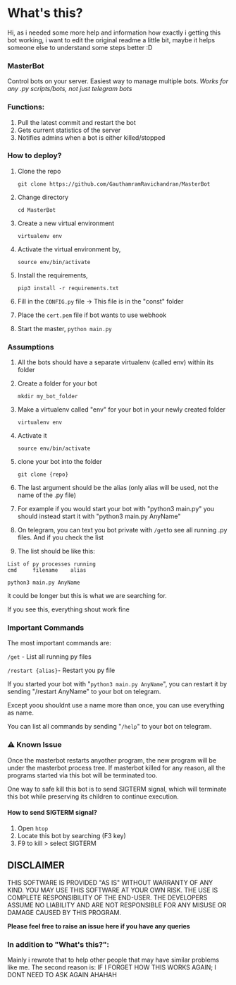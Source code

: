 # What's this?

Hi,
as i needed some more help and information how exactly i getting this bot working, i want to edit the original readme a little bit, maybe it helps someone else to understand some steps better :D

### MasterBot

Control bots on your server. Easiest way to manage multiple bots. _Works for any .py scripts/bots, not just telegram bots_

### Functions:
    
1. Pull the latest commit and restart the bot
2. Gets current statistics of the server
3. Notifies admins when a bot is either killed/stopped

### How to deploy?
1. Clone the repo

   `git clone https://github.com/GauthamramRavichandran/MasterBot`
2. Change directory 

   `cd MasterBot`
3. Create a new virtual environment

   `virtualenv env`
5. Activate the virtual environment by,
    
    `source env/bin/activate`
6. Install the requirements,

    `pip3 install -r requirements.txt`

7. Fill in the `CONFIG.py` file -> This file is in the "const" folder
8. Place the `cert.pem` file if bot wants to use webhook
9. Start the master, `python main.py`

### Assumptions
1. All the bots should have a separate virtualenv (called env) within its folder

2. Create a folder for your bot

    `mkdir my_bot_folder`
    
3. Make a virtualenv called "env" for your bot in your newly created folder

    `virtualenv env`
    
4. Activate it

    `source env/bin/activate`
    
5. clone your bot into the folder

    `git clone {repo}`
6. The last argument should be the alias (only alias will be used, not the name of the .py file)

7. For example if you would start your bot with "python3 main.py" you should instead start it with "python3 main.py AnyName"

8. On telegram, you can text you bot private with `/get`to see all running .py files. And if you check the list

9. The list should be like this:

```
List of py processes running
cmd     filename    alias

python3 main.py AnyName
```

it could be longer but this is what we are searching for.

If you see this, everything shout work fine

### Important Commands
The most important commands are:

`/get` - List all running py files

`/restart {alias}`- Restart you py file

If you started your bot with "`python3 main.py AnyName`", you can restart it by sending "/restart AnyName" to your bot on telegram.

Except yoou shouldnt use a name more than once, you can use everything as name.

You can list all commands by sending "`/help`" to your bot on telegram.


### ⚠️ Known Issue
Once the masterbot restarts anyother program, the new program will be under the masterbot process tree. 
If masterbot killed for any reason, all the programs started via this bot will be terminated too. 

One way to safe kill this bot is to send SIGTERM signal, which will terminate this bot while preserving its children to continue execution.

#### How to send SIGTERM signal?
1. Open `htop`
2. Locate this bot by searching (F3 key)
3. F9 to kill > select SIGTERM

## DISCLAIMER

THIS SOFTWARE IS PROVIDED "AS IS" WITHOUT WARRANTY OF ANY KIND. YOU MAY USE THIS SOFTWARE AT YOUR OWN RISK. THE USE IS COMPLETE RESPONSIBILITY OF THE END-USER. THE DEVELOPERS ASSUME NO LIABILITY AND ARE NOT RESPONSIBLE FOR ANY MISUSE OR DAMAGE CAUSED BY THIS PROGRAM.


**Please feel free to raise an issue here if you have any queries**


### In addition to "What's this?":
Mainly i rewrote that to help other people that may have similar problems like me.
The second reason is:
IF I FORGET HOW THIS WORKS AGAIN; I DONT NEED TO ASK AGAIN AHAHAH
